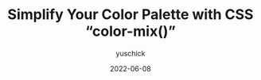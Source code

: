 ---
author: yuschick
date: 2022-06-08
permalink: false
publisher: smashingmag
tags:
  - css
  - colors
target_url: https://www.smashingmagazine.com/2022/06/simplify-color-palette-css-color-mix/
title: Simplify Your Color Palette with CSS “color-mix()”
---